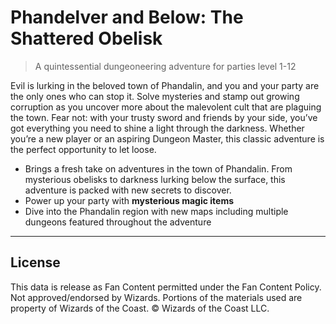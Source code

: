 # Phandelver and Below: The Shattered Obelisk

> A quintessential dungeoneering adventure for parties level 1-12

Evil is lurking in the beloved town of Phandalin, and you and your party are the only ones who can stop it. Solve mysteries and stamp out growing corruption as you uncover more about the malevolent cult that are plaguing the town. Fear not: with your trusty sword and friends by your side, you’ve got everything you need to shine a light through the darkness. Whether you’re a new player or an aspiring Dungeon Master, this classic adventure is the perfect opportunity to let loose.

* Brings a fresh take on adventures in the town of Phandalin. From mysterious obelisks to darkness lurking below the surface, this adventure is packed with new secrets to discover.
* Power up your party with **mysterious magic items**
* Dive into the Phandalin region with new maps including multiple dungeons featured throughout the adventure

---

## License

This data is release as Fan Content permitted under the Fan Content Policy. Not approved/endorsed by Wizards. Portions of the materials used are property of Wizards of the Coast. © Wizards of the Coast LLC.
